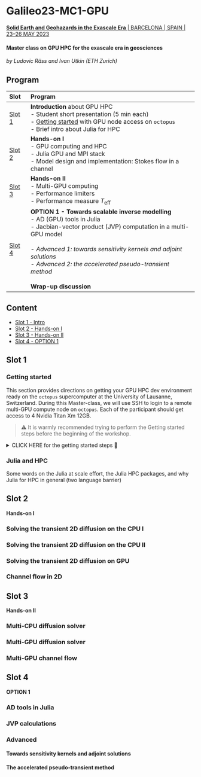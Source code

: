 # Galileo23-MC1-GPU

[**Solid Earth and Geohazards in the Exascale Era** | BARCELONA | SPAIN | 23–26 MAY 2023](https://egu-galileo.eu/gc11-solidearth/)

#### Master class on GPU HPC for the exascale era in geosciences

_by Ludovic Räss and Ivan Utkin (ETH Zurich)_
## Program
| Slot    | Program |
| :-----  | :----- |
| [Slot 1](#slot-1)  | **Introduction** about GPU HPC<br>- Student short presentation (5 min each) <br>- [Getting started](#getting-started) with GPU node access on `octopus`<br>- Brief intro about Julia for HPC |
| [Slot 2](#slot-2) | **Hands-on I**<br>- GPU computing and HPC<br>- Julia GPU and MPI stack<br>- Model design and implementation: Stokes flow in a channel |
| [Slot 3](#slot-3) | **Hands-on II**<br>- Multi-GPU computing<br>- Performance limiters<br>- Performance measure $T_\mathrm{eff}$ |
| [Slot 4](#slot-4) | **OPTION 1 - Towards scalable inverse modelling**<br>- AD (GPU) tools in Julia<br>- Jacbian-vector product (JVP) computation in a multi-GPU model<br><br>- _Advanced 1: towards sensitivity kernels and adjoint solutions_<br>- _Advanced 2: the accelerated pseudo-transient method_<br><br>  **Wrap-up discussion** |

## Content
- [Slot 1 - Intro](#slot-1)
- [Slot 2 - Hands-on I](#slot-2)
- [Slot 3 - Hands-on II](#slot-3)
- [Slot 4 - OPTION 1](#slot-4)

## Slot 1
### Getting started
This section provides directions on getting your GPU HPC dev environment ready on the `octopus` supercomputer at the University of Lausanne, Switzerland. During tthis Master-class, we will use SSH to login to a remote multi-GPU compute node on `octopus`. Each of the participant should get access to 4 Nvidia Titan Xm 12GB. 

> ⚠️ It is warmly recommended trying to perform the Getting started steps before the beginning of the workshop.

<details>
<summary>CLICK HERE for the getting started steps 🚀</summary>
<br>

In the following, we will give directions on how to use [VSCode](https://code.visualstudio.com) and the [Remote-SSH](https://marketplace.visualstudio.com/items?itemName=ms-vscode-remote.remote-ssh) extension to access the compute resources. However, feel free to access the resources using your preferred SSH setup.

1. Download [VSCode](https://code.visualstudio.com/download) on your laptop.
2. Install the [Remote-SSH](https://marketplace.visualstudio.com/items?itemName=ms-vscode-remote.remote-ssh) and [Julia](https://marketplace.visualstudio.com/items?itemName=julialang.language-julia) extensions.
3. Retrieve your **confidential** login credentials from the email you received titled "MC1 login credentials".
4. Setup a password-less SSH config to access `octopus` (see e.g. [here](https://linuxize.com/post/how-to-setup-passwordless-ssh-login/) on "how-to").
5. [Edit the SSH config file](https://code.visualstudio.com/blogs/2019/10/03/remote-ssh-tips-and-tricks#_ssh-configuration-file) to add the infos about `octopus` login (replacing `XX` with the number you got assigned - note the node number should be `node0X` for `X<10`):
    ```
    Host octo-login
      HostName achsrv0.unil.ch
      User courseXX
      IdentityFile ~/.ssh/id_ed25519

    Host nodeXX
      HostName nodeXX.octopoda
      User courseXX
      ProxyJump octo-login
    ```
6. Connect to your assigned node, check you are in your home folder (using `pwd`) and clone this repo into your home:
    ```
    git clone https://github.com/PTsolvers/Galileo23-MC1-GPU.git
    ```
7. Load the Julia, CUDA and MPI modules:
    ```
    module load julia cuda/11.4 openmpi/gcc83-314-c112
    ```
    and launch Julia typing `julia`.
8. In Julia, type `]` to enter the "package-mode". There, activate the current project and resolve the packages we will need typing:
    ```julia-repl
    (@v1.9) pkg> activate .
    
    (@Galileo23-MC1-GPU) pkg> resolve
    ```
9. To make sure you are all set, check your CUDA and MPI install:
    ```julia-repl
    julia> using CUDA

    julia> CUDA.versioninfo()
    CUDA runtime 11.2, local installation
    CUDA driver 12.1
    NVIDIA driver 530.30.2
    
    # [skipped lines]
    
    4 devices:
      0: NVIDIA GeForce GTX TITAN X (sm_52, 11.918 GiB / 12.000 GiB available)
      1: NVIDIA GeForce GTX TITAN X (sm_52, 11.918 GiB / 12.000 GiB available)
      2: NVIDIA GeForce GTX TITAN X (sm_52, 11.918 GiB / 12.000 GiB available)
      3: NVIDIA GeForce GTX TITAN X (sm_52, 11.918 GiB / 12.000 GiB available)
    
    julia> MPI.MPI_LIBRARY_VERSION_STRING
    "Open MPI v3.1.4, package: Open MPI root@node01.octopoda Distribution, ident: 3.1.4, repo rev: v3.1.4, Apr 15, 2019\0"
    ```
10. Let's try now to run some basic plotting scripts within Julia and get the output inlined to VSCode. In the [scripts_start](scripts_start) folder, run the [visu_2D.jl](scripts_start/visu_2D.jl) script which should produce a heatmap of a Gaussian distribution in 2D.

11. Finally, you should at this stage be able to run the following scripts to make sure MPI-based GPU selection and GPU-aware MPI is running as expected in Julia. Exit Julia and go to the [scripts_start](scripts_start) folder:
    ```
    cd scripts_start
    ```
    Run the [hello_mpi_gpu.jl](scripts_start/hello_mpi_gpu.jl) script to make sure GPU selection works as expected:
    ```
    mpirun -np 4 -mca btl_openib_warn_default_gid_prefix 0 julia --project hello_mpi_gpu.jl
    ```
    Run the [alltoall_mpi_gpu.jl](scripts_start/alltoall_mpi_gpu.jl) script to verify GPU-aware MPI is working:
    ```
    mpirun -np 4 -mca btl_openib_warn_default_gid_prefix 0 julia --project alltoall_mpi_gpu.jl
    ```


If you made it here you should be all set :rocket:

#### The small print
Note that the following config is already set in your `.bashrc` to prepare the correct environment:
```sh
# User specific aliases and functions
# load modules
module load julia cuda/11.4 openmpi/gcc83-314-c112
# Julia setup
alias juliap='julia --project'
# new Preferences.jl based config
export JULIA_LOAD_PATH="$JULIA_LOAD_PATH:/soft/julia/julia_prefs/"
export JULIA_CUDA_MEMORY_POOL=none
```
<br>
</details>

### Julia and HPC
Some words on the Julia at scale effort, the Julia HPC packages, and why Julia for HPC in general (two language barrier)
## Slot 2
**Hands-on I**

### Solving the transient 2D diffusion on the CPU I

### Solving the transient 2D diffusion on the CPU II

### Solving the transient 2D diffusion on GPU

### Channel flow in 2D
## Slot 3
**Hands-on II**
### Multi-CPU diffusion solver

### Multi-GPU diffusion solver

### Multi-GPU channel flow
## Slot 4
**OPTION 1**
### AD tools in Julia

### JVP calculations

### Advanced
#### Towards sensitivity kernels and adjoint solutions

#### The accelerated pseudo-transient method
